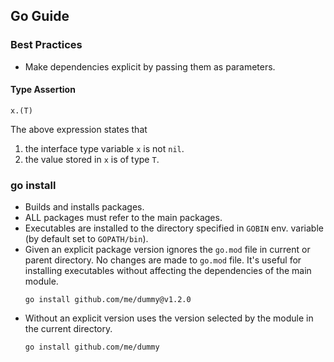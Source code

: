 ## Go Guide
### Best Practices
* Make dependencies explicit by passing them as parameters.

#### Type Assertion
```
x.(T)
```
The above expression states that 
1. the interface type variable `x` is not `nil`.
2. the value stored in `x` is of type `T`.

### go install
- Builds and installs packages.
- ALL packages must refer to the main packages.
- Executables are installed to the directory specified in `GOBIN` env. variable (by default set to `GOPATH/bin`).
- Given an explicit package version ignores the `go.mod` file in current or parent directory. No changes are made to `go.mod` file. It's useful for installing executables without affecting the dependencies of the main module.
  ```
  go install github.com/me/dummy@v1.2.0
  ```
- Without an explicit version uses the version selected by the module in the current directory.
  ```
  go install github.com/me/dummy
  ```
